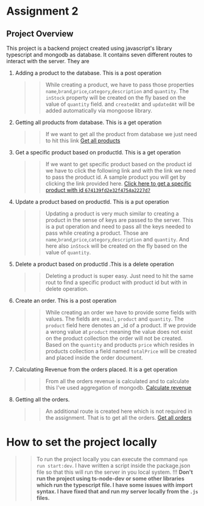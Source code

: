 # Assignment 2

## Project Overview

This project is a backend project created using javascript's library typescript and mongodb as database. It contains seven different routes to interact with the server. They are

1. Adding a product to the database. This is a post operation
   > > While creating a product, we have to pass those properties `name`,`brand`,`price`,`category`,`description` and `quantity`. The `inStock` property will be created on the fly based on the value of `quantity` field. and `createdAt` and `updatedAt` will be added automatically via mongoose library.
2. Getting all products from database. This is a get operation
   > > If we want to get all the product from database we just need to hit this link [Get all products](https://assignment2-chi-nine.vercel.app/api/products "Get all products")
3. Get a specific product based on productId. This is a get operation
   > > If we want to get specific product based on the product id we have to click the following link and with the link we need to pass the product id. A sample product you will get by clicking the link provided here. [Click here to get a specific product with id `674139fd2e32f4754a2227d7` ](https://assignment2-chi-nine.vercel.app/api/products/674139fd2e32f4754a2227d7)
4. Update a product based on productId. This is a put operation
   > > Updating a product is very much similar to creating a product in the sense of keys are passed to the server. This is a put operation and need to pass all the keys needed to pass while creating a product. Those are `name`,`brand`,`price`,`category`,`description` and `quantity`. And here also `inStock` will be created on the fly based on the value of `quantity`.
5. Delete a product based on productId .This is a delete operation
   > > Deleting a product is super easy. Just need to hit the same rout to find a specific product with product id but with in delete operation.
6. Create an order. This is a post operation
   > > While creating an order we have to provide some fields with values. The fields are `email`, `product` and `quantity`. The `product` field here denotes an \_id of a product. If we provide a wrong value at `product` meaning the value does not exist on the product collection the order will not be created. Based on the `quantity` and products `price` which resides in products collection a field named `totalPrice` will be created and placed inside the order document.
7. Calculating Revenue from the orders placed. It is a get operation
   > > From all the orders revenue is calculated and to calculate this I've used aggregation of mongodb. [Calculate revenue](https://assignment2-chi-nine.vercel.app/api/orders/revenue)
8. Getting all the orders.
   > > An additional route is created here which is not required in the assignment. That is to get all the orders. [Get all orders](https://assignment2-chi-nine.vercel.app/api/orders)

# How to set the project locally

> > To run the project locally you can execute the command `npm run start:dev`. I have written a script inside the package.json file so that this will run the server in you local system.
> > !!! **Don't run the project using ts-node-dev or some other libraries which run the typescript file. I have some issues with import syntax. I have fixed that and run my server locally from the `.js` files.**
